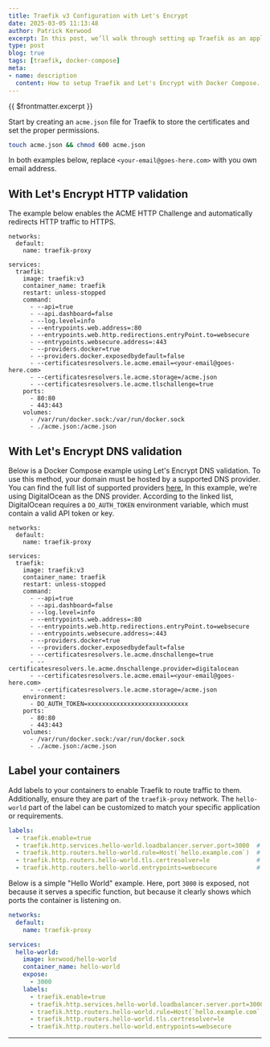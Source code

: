 ```yaml
---
title: Traefik v3 Configuration with Let's Encrypt
date: 2025-03-05 11:13:48
author: Patrick Kerwood
excerpt: In this post, we’ll walk through setting up Traefik as an application proxy with Docker Compose, including automatic provisioning of Let's Encrypt TLS certificates via HTTP and DNS validation.
type: post
blog: true
tags: [traefik, docker-compose]
meta:
- name: description
  content: How to setup Traefik and Let's Encrypt with Docker Compose.
---
```

{{ $frontmatter.excerpt }}

Start by creating an `acme.json` file for Traefik to store the certificates and set the proper permissions.
```sh
touch acme.json && chmod 600 acme.json
```

In both examples below, replace `<your-email@goes-here.com>` with you own email address.

## With Let's Encrypt HTTP validation
The example below enables the ACME HTTP Challenge and automatically redirects HTTP traffic to HTTPS.
```yaml{19}
networks:
  default:
    name: traefik-proxy

services:
  traefik:
    image: traefik:v3
    container_name: traefik
    restart: unless-stopped
    command:
      - --api=true
      - --api.dashboard=false
      - --log.level=info
      - --entrypoints.web.address=:80
      - --entrypoints.web.http.redirections.entryPoint.to=websecure
      - --entrypoints.websecure.address=:443
      - --providers.docker=true
      - --providers.docker.exposedbydefault=false
      - --certificatesresolvers.le.acme.email=<your-email@goes-here.com>
      - --certificatesresolvers.le.acme.storage=/acme.json
      - --certificatesresolvers.le.acme.tlschallenge=true
    ports:
      - 80:80
      - 443:443
    volumes:
      - /var/run/docker.sock:/var/run/docker.sock
      - ./acme.json:/acme.json
```

## With Let's Encrypt DNS validation
Below is a Docker Compose example using Let's Encrypt DNS validation. To use this method, your domain must be hosted by a supported DNS provider. You can find the full list of supported providers [here.](https://docs.traefik.io/https/acme/#providers)
In this example, we’re using DigitalOcean as the DNS provider. According to the linked list, DigitalOcean requires a `DO_AUTH_TOKEN` environment variable, which must contain a valid API token or key.
```yaml{20,21,24}
networks:
  default:
    name: traefik-proxy

services:
  traefik:
    image: traefik:v3
    container_name: traefik
    restart: unless-stopped
    command:
      - --api=true
      - --api.dashboard=false
      - --log.level=info
      - --entrypoints.web.address=:80
      - --entrypoints.web.http.redirections.entryPoint.to=websecure
      - --entrypoints.websecure.address=:443
      - --providers.docker=true
      - --providers.docker.exposedbydefault=false
      - --certificatesresolvers.le.acme.dnschallenge=true
      - --certificatesresolvers.le.acme.dnschallenge.provider=digitalocean
      - --certificatesresolvers.le.acme.email=<your-email@goes-here.com>
      - --certificatesresolvers.le.acme.storage=/acme.json
    environment:
      - DO_AUTH_TOKEN=xxxxxxxxxxxxxxxxxxxxxxxxxxxx
    ports:
      - 80:80
      - 443:443
    volumes:
      - /var/run/docker.sock:/var/run/docker.sock
      - ./acme.json:/acme.json
```

## Label your containers
Add labels to your containers to enable Traefik to route traffic to them. Additionally, ensure they are part of the `traefik-proxy` network. The `hello-world` part of the label can be customized to match your specific application or requirements.

```yaml
labels:
  - traefik.enable=true
  - traefik.http.services.hello-world.loadbalancer.server.port=3000  # Container port
  - traefik.http.routers.hello-world.rule=Host(`hello.example.com`)  # URL
  - traefik.http.routers.hello-world.tls.certresolver=le             # Cert resolver declared as traefik flag
  - traefik.http.routers.hello-world.entrypoints=websecure           # Incoming entrypoint
```

Below is a simple "Hello World" example. Here, port `3000` is exposed, not because it serves a specific function, but because it clearly shows which ports the container is listening on.

```yaml
networks:
  default:
    name: traefik-proxy

services:
  hello-world:
    image: kerwood/hello-world
    container_name: hello-world
    expose:
      - 3000
    labels:
      - traefik.enable=true
      - traefik.http.services.hello-world.loadbalancer.server.port=3000
      - traefik.http.routers.hello-world.rule=Host(`hello.example.com`)
      - traefik.http.routers.hello-world.tls.certresolver=le
      - traefik.http.routers.hello-world.entrypoints=websecure
```
---
